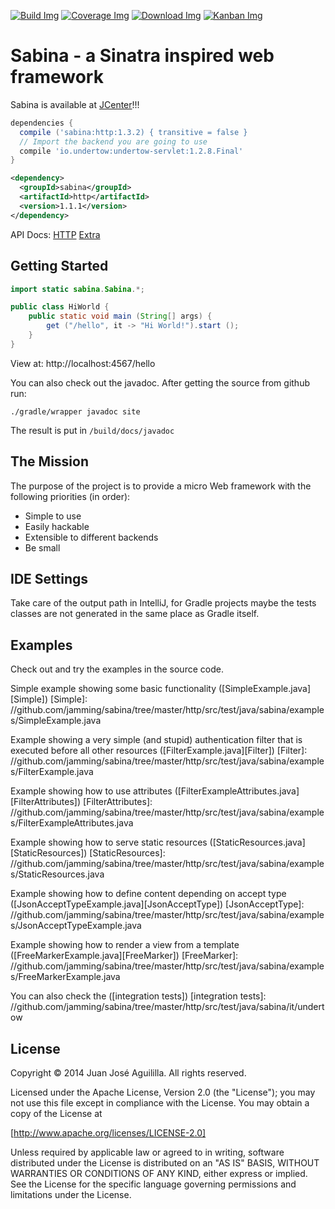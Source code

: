 [![Build Img]][Build Status] [![Coverage Img]][Coverage Status]
[![Download Img]][Download Status] [![Kanban Img]][Kanban Status]

[Build Img]: https://travis-ci.org/jamming/sabina.svg?branch=master
[Build Status]: https://travis-ci.org/jamming/sabina

[Coverage Img]: https://coveralls.io/repos/jamming/sabina/badge.svg?branch=master&service=github
[Coverage Status]: https://coveralls.io/github/jamming/sabina?branch=master

[Download Img]: https://api.bintray.com/packages/jamming/maven/Sabina/images/download.svg
[Download Status]: https://bintray.com/jamming/maven/Sabina/_latestVersion

[Kanban Img]: https://img.shields.io/badge/kanban-huboard-blue.svg
[Kanban Status]: https://huboard.com/jamming/sabina



Sabina - a Sinatra inspired web framework
=========================================

Sabina is available at [JCenter]!!!

```groovy
dependencies {
  compile ('sabina:http:1.3.2) { transitive = false }
  // Import the backend you are going to use
  compile 'io.undertow:undertow-servlet:1.2.8.Final'
}
```

```xml
<dependency>
  <groupId>sabina</groupId>
  <artifactId>http</artifactId>
  <version>1.1.1</version>
</dependency>
```

API Docs: [HTTP](http://there4.co/sabina/http/) [Extra](http://there4.co/sabina/extra/)

[JCenter]: https://bintray.com/jamming/maven/Sabina


Getting Started
---------------

```java
import static sabina.Sabina.*;

public class HiWorld {
    public static void main (String[] args) {
        get ("/hello", it -> "Hi World!").start ();
    }
}
```

View at: http://localhost:4567/hello

You can also check out the javadoc. After getting the source from github run:

    ./gradle/wrapper javadoc site

The result is put in `/build/docs/javadoc`


The Mission
-----------

The purpose of the project is to provide a micro Web framework with the following priorities (in
order):

* Simple to use
* Easily hackable
* Extensible to different backends
* Be small


IDE Settings
------------

Take care of the output path in IntelliJ, for Gradle projects maybe the tests classes are not
generated in the same place as Gradle itself.


Examples
---------

Check out and try the examples in the source code.

Simple example showing some basic functionality ([SimpleExample.java][Simple])
[Simple]: //github.com/jamming/sabina/tree/master/http/src/test/java/sabina/examples/SimpleExample.java

Example showing a very simple (and stupid) authentication filter that is executed before all
other resources ([FilterExample.java][Filter])
[Filter]: //github.com/jamming/sabina/tree/master/http/src/test/java/sabina/examples/FilterExample.java

Example showing how to use attributes ([FilterExampleAttributes.java][FilterAttributes])
[FilterAttributes]: //github.com/jamming/sabina/tree/master/http/src/test/java/sabina/examples/FilterExampleAttributes.java

Example showing how to serve static resources ([StaticResources.java][StaticResources])
[StaticResources]: //github.com/jamming/sabina/tree/master/http/src/test/java/sabina/examples/StaticResources.java

Example showing how to define content depending on accept type ([JsonAcceptTypeExample.java][JsonAcceptType])
[JsonAcceptType]: //github.com/jamming/sabina/tree/master/http/src/test/java/sabina/examples/JsonAcceptTypeExample.java

Example showing how to render a view from a template ([FreeMarkerExample.java][FreeMarker])
[FreeMarker]: //github.com/jamming/sabina/tree/master/http/src/test/java/sabina/examples/FreeMarkerExample.java

You can also check the ([integration tests])
[integration tests]: //github.com/jamming/sabina/tree/master/http/src/test/java/sabina/it/undertow


License
-------

Copyright © 2014 Juan José Aguililla. All rights reserved.

Licensed under the Apache License, Version 2.0 (the "License"); you may not use this file
except in compliance with the License. You may obtain a copy of the License at

[http://www.apache.org/licenses/LICENSE-2.0]

Unless required by applicable law or agreed to in writing, software distributed under the
License is distributed on an "AS IS" BASIS, WITHOUT WARRANTIES OR CONDITIONS OF ANY KIND,
either express or implied. See the License for the specific language governing permissions
and limitations under the License.

